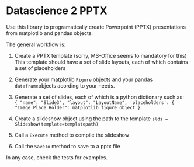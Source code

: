 # Datascience 2 PPTX

Use this library to programatically create Powerpoint (PPTX) presentations from matplotlib and pandas objects.

The general workflow is:

1. Create a PPTX template (sorry, MS-Office seems to mandatory for this)
This template should have a set of slide layouts, each of which contains a set of placeholders

2. Generate your matplotlib ```Figure``` objects and your pandas ```dataframe```objects acording to your needs.

3. Generate a set of slides, each of which is a python dictionary such as:
        ``` 
           {
            "name": "Slide3",
            "layout": "LayoutName",
            'placeholders': {
                "Image Place Holder": matplotlib_figure_object
            }
            ```
            
4. Create a slideshow object using the path to the template ```slds = Slideshow(template=templatepath)```
5. Call a ```Execute``` method to compile the slideshow
6. Call the ```SaveTo``` method to save to a pptx file

In any case, check the tests for examples.
